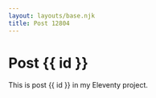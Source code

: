 ```yaml
---
layout: layouts/base.njk
title: Post 12804
---
```


# Post {{ id }}

This is post {{ id }} in my Eleventy project.
